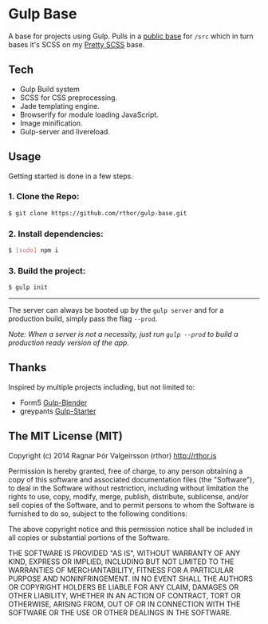 # Gulp Base

A base for projects using Gulp. Pulls in a [public base](https://github.com/rthor/public-base) for `/src` which in turn bases it's SCSS on my [Pretty SCSS](https://github.com/rthor/pretty-scss) base. 

## Tech

- Gulp Build system
- SCSS for CSS preprocessing.
- Jade templating engine. 
- Browserify for module loading JavaScript.
- Image minification.
- Gulp-server and livereload.

## Usage

Getting started is done in a few steps.

### 1. Clone the Repo:

```sh
$ git clone https://github.com/rthor/gulp-base.git
```

### 2. Install dependencies:

```sh
$ [sudo] npm i
```

### 3. Build the project:

```sh
$ gulp init
```

---

The server can always be booted up by the `gulp server` and for a production build, simply pass the flag `--prod`.

*Note: When a server is not a necessity, just run `gulp --prod` to build a production ready version of the app.*

## Thanks

Inspired by multiple projects including, but not limited to:  

- Form5 [Gulp-Blender](https://github.com/Form5/gulp-blender) 
- greypants [Gulp-Starter](https://github.com/greypants/gulp-starter) 

## The MIT License (MIT)

Copyright (c) 2014 Ragnar Þór Valgeirsson (rthor) http://rthor.is

Permission is hereby granted, free of charge, to any person obtaining a copy of this software and associated documentation files (the "Software"), to deal in the Software without restriction, including without limitation the rights to use, copy, modify, merge, publish, distribute, sublicense, and/or sell copies of the Software, and to permit persons to whom the Software is furnished to do so, subject to the following conditions:

The above copyright notice and this permission notice shall be included in all copies or substantial portions of the Software.

THE SOFTWARE IS PROVIDED "AS IS", WITHOUT WARRANTY OF ANY KIND, EXPRESS OR IMPLIED, INCLUDING BUT NOT LIMITED TO THE WARRANTIES OF MERCHANTABILITY, FITNESS FOR A PARTICULAR PURPOSE AND NONINFRINGEMENT. IN NO EVENT SHALL THE AUTHORS OR COPYRIGHT HOLDERS BE LIABLE FOR ANY CLAIM, DAMAGES OR OTHER LIABILITY, WHETHER IN AN ACTION OF CONTRACT, TORT OR OTHERWISE, ARISING FROM, OUT OF OR IN CONNECTION WITH THE SOFTWARE OR THE USE OR OTHER DEALINGS IN THE SOFTWARE.
